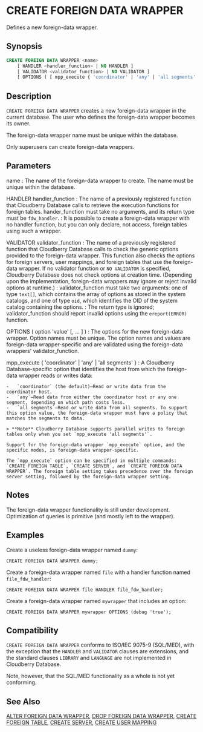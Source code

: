 # CREATE FOREIGN DATA WRAPPER

Defines a new foreign-data wrapper.

## Synopsis

```sql
CREATE FOREIGN DATA WRAPPER <name>
    [ HANDLER <handler_function> | NO HANDLER ]
    [ VALIDATOR <validator_function> | NO VALIDATOR ]
    [ OPTIONS ( [ mpp_execute { 'coordinator' | 'any' | 'all segments' } [, ] ] <option> '<value>' [, ... ] ) ]
```

## Description

`CREATE FOREIGN DATA WRAPPER` creates a new foreign-data wrapper in the current database. The user who defines the foreign-data wrapper becomes its owner.

The foreign-data wrapper name must be unique within the database.

Only superusers can create foreign-data wrappers.

## Parameters

name
:   The name of the foreign-data wrapper to create. The name must be unique within the database.

HANDLER handler_function
:   The name of a previously registered function that Cloudberry Database calls to retrieve the execution functions for foreign tables. hander_function must take no arguments, and its return type must be `fdw_handler`.
:   It is possible to create a foreign-data wrapper with no handler function, but you can only declare, not access, foreign tables using such a wrapper.

VALIDATOR validator_function
:   The name of a previously registered function that Cloudberry Database calls to check the generic options provided to the foreign-data wrapper. This function also checks the options for foreign servers, user mappings, and foreign tables that use the foreign-data wrapper. If no validator function or `NO VALIDATOR` is specified, Cloudberry Database does not check options at creation time. (Depending upon the implementation, foreign-data wrappers may ignore or reject invalid options at runtime.)
:    validator_function must take two arguments: one of type `text[]`, which contains the array of options as stored in the system catalogs, and one of type `oid`, which identifies the OID of the system catalog containing the options.
:   The return type is ignored; validator_function should report invalid options using the `ereport(ERROR)` function.

OPTIONS ( option 'value' [, ... ] )
:   The options for the new foreign-data wrapper. Option names must be unique. The option names and values are foreign-data wrapper-specific and are validated using the foreign-data wrappers' validator_function.

mpp_execute { 'coordinator' | 'any' | 'all segments' }
:   A Cloudberry Database-specific option that identifies the host from which the foreign-data wrapper reads or writes data:

    -   `coordinator` (the default)—Read or write data from the coordinator host.
    -   `any`—Read data from either the coordinator host or any one segment, depending on which path costs less.
    -   `all segments`—Read or write data from all segments. To support this option value, the foreign-data wrapper must have a policy that matches the segments to data.

    > **Note** Cloudberry Database supports parallel writes to foreign tables only when you set `mpp_execute 'all segments'`.

    Support for the foreign-data wrapper `mpp_execute` option, and the specific modes, is foreign-data wrapper-specific.

    The `mpp_execute` option can be specified in multiple commands: `CREATE FOREIGN TABLE`, `CREATE SERVER`, and `CREATE FOREIGN DATA WRAPPER`. The foreign table setting takes precedence over the foreign server setting, followed by the foreign-data wrapper setting.

## Notes

The foreign-data wrapper functionality is still under development. Optimization of queries is primitive (and mostly left to the wrapper).

## Examples

Create a useless foreign-data wrapper named `dummy`:

```
CREATE FOREIGN DATA WRAPPER dummy;
```

Create a foreign-data wrapper named `file` with a handler function named `file_fdw_handler`:

```
CREATE FOREIGN DATA WRAPPER file HANDLER file_fdw_handler;
```

Create a foreign-data wrapper named `mywrapper` that includes an option:

```
CREATE FOREIGN DATA WRAPPER mywrapper OPTIONS (debug 'true');
```

## Compatibility

`CREATE FOREIGN DATA WRAPPER` conforms to ISO/IEC 9075-9 (SQL/MED), with the exception that the `HANDLER` and `VALIDATOR` clauses are extensions, and the standard clauses `LIBRARY` and `LANGUAGE` are not implemented in Cloudberry Database.

Note, however, that the SQL/MED functionality as a whole is not yet conforming.

## See Also

[ALTER FOREIGN DATA WRAPPER](/docs/sql-statements/sql-statement-alter-foreign-data-wrapper.md), [DROP FOREIGN DATA WRAPPER](/docs/sql-statements/sql-statement-drop-foreign-data-wrapper.md), [CREATE FOREIGN TABLE](/docs/sql-statements/sql-statement-create-foreign-table.md), [CREATE SERVER](/docs/sql-statements/sql-statement-create-server.md), [CREATE USER MAPPING](/docs/sql-statements/sql-statement-create-user-mapping.md)



